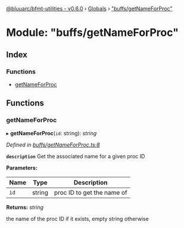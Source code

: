 [@bluuarc/bfmt-utilities - v0.6.0](../README.md) › [Globals](../globals.md) › ["buffs/getNameForProc"](_buffs_getnameforproc_.md)

# Module: "buffs/getNameForProc"

## Index

### Functions

* [getNameForProc](_buffs_getnameforproc_.md#getnameforproc)

## Functions

###  getNameForProc

▸ **getNameForProc**(`id`: string): *string*

*Defined in [buffs/getNameForProc.ts:8](https://github.com/BluuArc/bfmt-utilities/blob/master/src/buffs/getNameForProc.ts#L8)*

**`description`** Get the associated name for a given proc ID

**Parameters:**

Name | Type | Description |
------ | ------ | ------ |
`id` | string | proc ID to get the name of |

**Returns:** *string*

the name of the proc ID if it exists, empty string otherwise
